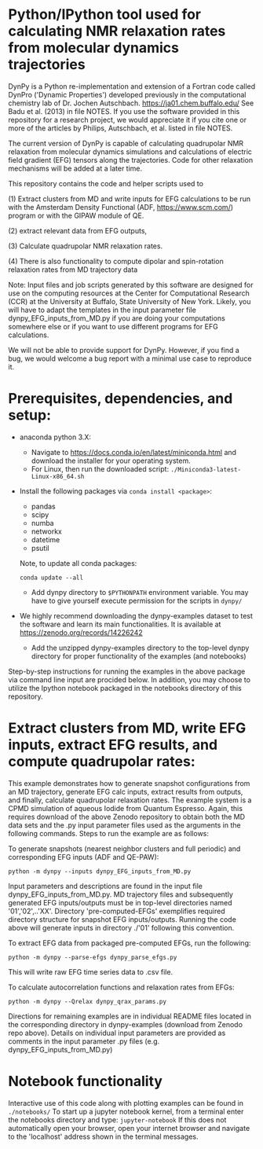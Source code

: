 Python/IPython tool used for calculating NMR relaxation rates from molecular dynamics trajectories
=========

DynPy is a Python re-implementation and extension of a Fortran code called DynPro ('Dynamic Properties') developed previously in the computational chemistry lab of Dr. Jochen Autschbach. https://ja01.chem.buffalo.edu/
See Badu et al. (2013) in file NOTES. If you use the software provided in this repository for a research project, we would appreciate it if you cite one or more of the articles by Philips, Autschbach, et al. listed in file NOTES.

The current version of DynPy is capable of calculating quadrupolar NMR relaxation from molecular dynamics simulations and calculations of electric field gradient (EFG) tensors along the trajectories. Code for other relaxation mechanisms will be added at a later time. 


This repository contains the code and helper scripts used to 

(1) Extract clusters from MD and write inputs for EFG calculations to be run with the Amsterdam Density Functional (ADF, https://www.scm.com/) program or with the GIPAW module of QE.

(2) extract relevant data from EFG outputs,

(3) Calculate quadrupolar NMR relaxation rates.

(4) There is also functionality to compute dipolar and spin-rotation relaxation rates from MD trajectory data

Note: Input files and job scripts generated by this software are designed for use on the computing resources at the Center for Computational Research (CCR) at the University at Buffalo, State University of New York. Likely, you will have to adapt the templates in the input parameter file dynpy_EFG_inputs_from_MD.py if you are doing your computations somewhere else or if you want to use different programs for EFG calculations.

We will not be able to provide support for DynPy. However, if you find a bug, 
we would welcome a bug report with a minimal use case to reproduce it.



# Prerequisites, dependencies, and setup:
- anaconda python 3.X:
    - Navigate to https://docs.conda.io/en/latest/miniconda.html and download the installer for your operating system. 
    - For Linux, then run the downloaded script:
     `./Miniconda3-latest-Linux-x86_64.sh`

- Install the following packages via `conda install <package>`:
    - pandas
    - scipy
    - numba
    - networkx
    - datetime
    - psutil
    
    Note, to update all conda packages:
    
    `conda update --all`

    - Add dynpy directory to `$PYTHONPATH` environment variable. You may have to give yourself execute permission for the scripts in `dynpy/`
 
- We highly recommend downloading the dynpy-examples dataset to test the software and learn its main functionalities. It is available at https://zenodo.org/records/14226242
    - Add the unzipped dynpy-examples directory to the top-level dynpy directory for proper functionality of the examples (and notebooks)

Step-by-step instructions for running the examples in the above package via command line input are procided below. In addition, you may choose to utilize the Ipython notebook packaged in the notebooks directory of this repository.

# Extract clusters from MD, write EFG inputs, extract EFG results, and compute quadrupolar rates:
This example demonstrates how to generate snapshot configurations from an MD trajectory, generate EFG calc inputs, extract results from outputs, and finally, calculate quadrupolar relaxation rates.
The example system is a CPMD simulation of aqueous Iodide from Quantum Espresso. Again, this requires download of the above Zenodo repository to obtain both the MD data sets and the .py input parameter files used as the arguments in the following commands. Steps to run the example are as follows:

To generate snapshots (nearest neighbor clusters and full periodic) and corresponding EFG inputs (ADF and QE-PAW):

	python -m dynpy --inputs dynpy_EFG_inputs_from_MD.py

Input parameters and descriptions are found in the input file dynpy_EFG_inputs_from_MD.py. MD trajectory files and subsequently generated EFG inputs/outputs must be in top-level directories named '01','02',..'XX'.
Directory 'pre-computed-EFGs' exemplifies required directory structure for snapshot EFG inputs/outputs. Running the code above will generate inputs in directory ./'01' following this convention.

To extract EFG data from packaged pre-computed EFGs, run the following:

	python -m dynpy --parse-efgs dynpy_parse_efgs.py

This will write raw EFG time series data to .csv file.

To calculate autocorrelation functions and relaxation rates from EFGs:
	
	python -m dynpy --Qrelax dynpy_qrax_params.py

Directions for remaining examples are in individual README files located in the corresponding directory in dynpy-examples (download from Zenodo repo above). Details on individual input parameters are provided as comments in the input parameter .py files (e.g. dynpy_EFG_inputs_from_MD.py)

# Notebook functionality
Interactive use of this code along with plotting examples can be found in `./notebooks/`
To start up a jupyter notebook kernel, from a terminal enter the notebooks directory and type:
`jupyter-notebook`
If this does not automatically open your browser, open your internet browser and navigate to the 'localhost' address shown in the terminal messages.
